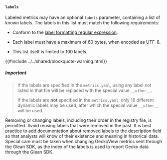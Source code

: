 #### `labels`

Labeled metrics may have an optional `labels` parameter, containing a list of known labels.
The labels in this list must match the following requirements:

* Conform to the [label formatting regular expression](index.md#label-format).

* Each label must have a maximum of 60 bytes, when encoded as UTF-8.

* This list itself is limited to 100 labels.

{{#include ../../shared/blockquote-warning.html}}

##### Important

> If the labels are specified in the `metrics.yaml`, using any label not listed in that file
> will be replaced with the special value `__other__`.
>
> If the labels are **not** specified in the `metrics.yaml`, only 16 different dynamic labels
> may be used, after which the special value `__other__` will be used.

Removing or changing labels, including their order in the registry file, is permitted. Avoid reusing labels
that were removed in the past. It is best practice to add documentation about removed labels to the
description field so that analysts will know of their existence and meaning in historical data.
Special care must be taken when changing GeckoView metrics sent through the Glean SDK, as the
index of the labels is used to report Gecko data through the Glean SDK.
